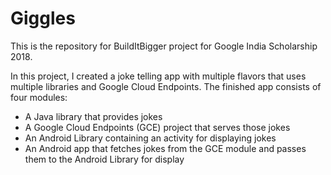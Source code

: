 # Giggles
This is the repository for BuildItBigger project for Google India Scholarship 2018.

In this project, I created a joke telling app with multiple flavors that uses multiple libraries and Google Cloud Endpoints. The finished app consists of four modules:

* A Java library that provides jokes
* A Google Cloud Endpoints (GCE) project that serves those jokes
* An Android Library containing an activity for displaying jokes
* An Android app that fetches jokes from the GCE module and passes them to the Android Library for display
